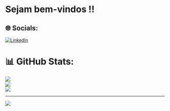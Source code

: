 # Sejam bem-vindos !!

## 🌐 Socials:
[![LinkedIn](https://img.shields.io/badge/LinkedIn-%230077B5.svg?logo=linkedin&logoColor=white)](https://www.linkedin.com/in/dev-raul-albuquerque/) 

# 📊 GitHub Stats:
![](https://github-readme-stats.vercel.app/api?username=Raul-Albuquerque&theme=dark&hide_border=false&include_all_commits=false&count_private=false)<br/>
![](https://github-readme-streak-stats.herokuapp.com/?user=Raul-Albuquerque&theme=dark&hide_border=false)<br/>
![](https://github-readme-stats.vercel.app/api/top-langs/?username=Raul-Albuquerque&theme=dark&hide_border=false&include_all_commits=false&count_private=false&layout=compact)

---
[![](https://visitcount.itsvg.in/api?id=Raul-Albuquerque&icon=0&color=12)](https://visitcount.itsvg.in)

<!-- Proudly created with GPRM ( https://gprm.itsvg.in ) -->
